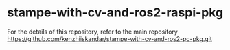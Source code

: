 # stampe-with-cv-and-ros2-raspi-pkg

For the details of this repository, refer to the main repository
https://github.com/kenzhiiskandar/stampe-with-cv-and-ros2-pc-pkg.git

